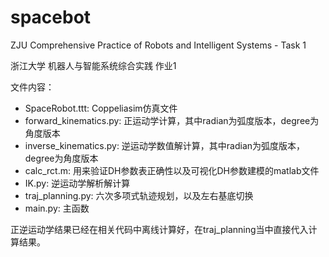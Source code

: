 # spacebot
ZJU Comprehensive Practice of Robots and Intelligent Systems - Task 1

浙江大学 机器人与智能系统综合实践 作业1

文件内容：

- SpaceRobot.ttt: Coppeliasim仿真文件
- forward_kinematics.py: 正运动学计算，其中radian为弧度版本，degree为角度版本
- inverse_kinematics.py: 逆运动学数值解计算，其中radian为弧度版本，degree为角度版本
- calc_rct.m: 用来验证DH参数表正确性以及可视化DH参数建模的matlab文件
- IK.py: 逆运动学解析解计算
- traj_planning.py: 六次多项式轨迹规划，以及左右基底切换
- main.py: 主函数

正逆运动学结果已经在相关代码中离线计算好，在traj_planning当中直接代入计算结果。
